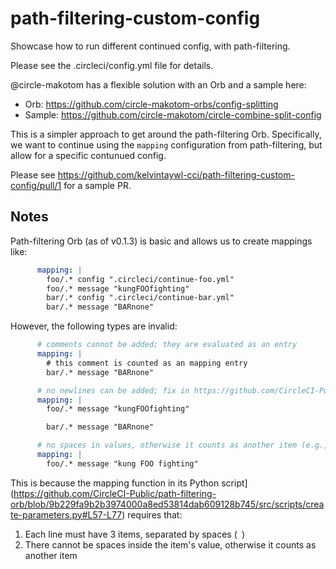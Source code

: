 # path-filtering-custom-config

Showcase how to run different continued config, with path-filtering.

Please see the .circleci/config.yml file for details.

@circle-makotom has a flexible solution with an Orb and a sample here:

- Orb: https://github.com/circle-makotom-orbs/config-splitting
- Sample: https://github.com/circle-makotom/circle-combine-split-config

This is a simpler approach to get around the path-filtering Orb.
Specifically, we want to continue using the `mapping` configuration from path-filtering, but allow for a specific contunued config.

Please see https://github.com/kelvintaywl-cci/path-filtering-custom-config/pull/1 for a sample PR.


## Notes

Path-filtering Orb (as of v0.1.3) is basic and allows us to create mappings like:

```yaml
      mapping: |
        foo/.* config ".circleci/continue-foo.yml"
        foo/.* message "kungFOOfighting"
        bar/.* config ".circleci/continue-bar.yml"
        bar/.* message "BARnone"
```

However, the following types are invalid:

```yaml
      # comments cannot be added; they are evaluated as an entry
      mapping: |
        # this comment is counted as an mapping entry
        bar/.* message "BARnone"
```

```yaml
      # no newlines can be added; fix in https://github.com/CircleCI-Public/path-filtering-orb/pull/22
      mapping: |
        foo/.* message "kungFOOfighting"

        bar/.* message "BARnone"
```

```yaml
      # no spaces in values, otherwise it counts as another item (e.g., 5 items in the line below)
      mapping: |
        foo/.* message "kung FOO fighting"
```

This is because the mapping function in its Python script](https://github.com/CircleCI-Public/path-filtering-orb/blob/9b229fa9b2b3974000a8ed53814dab609128b745/src/scripts/create-parameters.py#L57-L77) requires that:

1. Each line must have 3 items, separated by spaces (` `)
2. There cannot be spaces inside the item's value, otherwise it counts as another item
